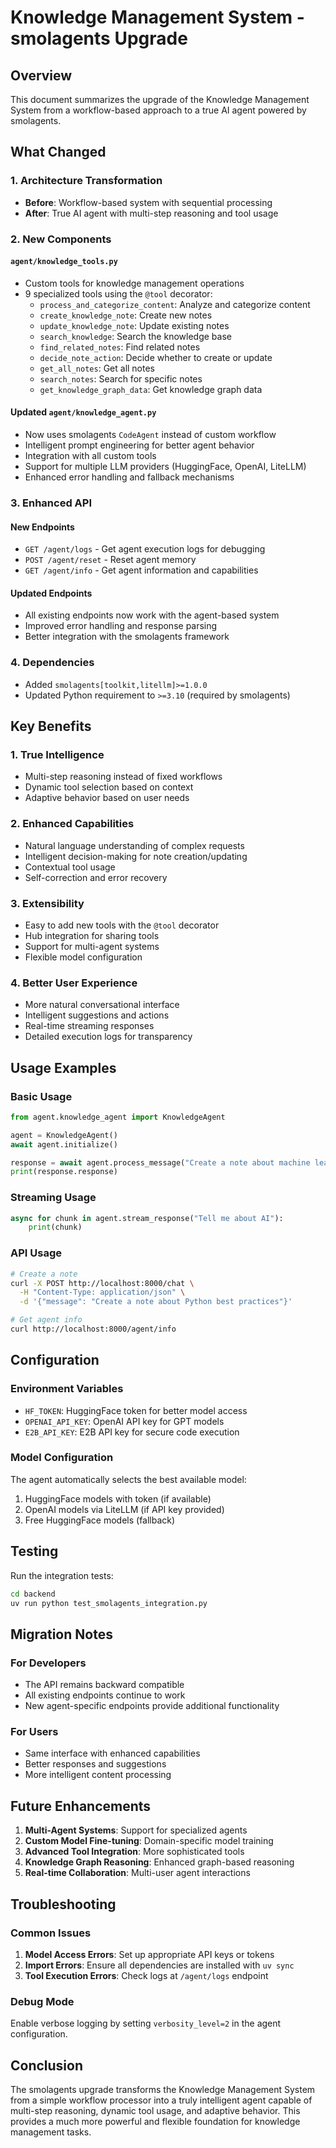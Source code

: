 # Knowledge Management System - smolagents Upgrade

## Overview

This document summarizes the upgrade of the Knowledge Management System from a workflow-based approach to a true AI agent powered by smolagents.

## What Changed

### 1. Architecture Transformation

- **Before**: Workflow-based system with sequential processing
- **After**: True AI agent with multi-step reasoning and tool usage

### 2. New Components

#### `agent/knowledge_tools.py`

- Custom tools for knowledge management operations
- 9 specialized tools using the `@tool` decorator:
  - `process_and_categorize_content`: Analyze and categorize content
  - `create_knowledge_note`: Create new notes
  - `update_knowledge_note`: Update existing notes
  - `search_knowledge`: Search the knowledge base
  - `find_related_notes`: Find related notes
  - `decide_note_action`: Decide whether to create or update
  - `get_all_notes`: Get all notes
  - `search_notes`: Search for specific notes
  - `get_knowledge_graph_data`: Get knowledge graph data

#### Updated `agent/knowledge_agent.py`

- Now uses smolagents `CodeAgent` instead of custom workflow
- Intelligent prompt engineering for better agent behavior
- Integration with all custom tools
- Support for multiple LLM providers (HuggingFace, OpenAI, LiteLLM)
- Enhanced error handling and fallback mechanisms

### 3. Enhanced API

#### New Endpoints

- `GET /agent/logs` - Get agent execution logs for debugging
- `POST /agent/reset` - Reset agent memory
- `GET /agent/info` - Get agent information and capabilities

#### Updated Endpoints

- All existing endpoints now work with the agent-based system
- Improved error handling and response parsing
- Better integration with the smolagents framework

### 4. Dependencies

- Added `smolagents[toolkit,litellm]>=1.0.0`
- Updated Python requirement to `>=3.10` (required by smolagents)

## Key Benefits

### 1. True Intelligence

- Multi-step reasoning instead of fixed workflows
- Dynamic tool selection based on context
- Adaptive behavior based on user needs

### 2. Enhanced Capabilities

- Natural language understanding of complex requests
- Intelligent decision-making for note creation/updating
- Contextual tool usage
- Self-correction and error recovery

### 3. Extensibility

- Easy to add new tools with the `@tool` decorator
- Hub integration for sharing tools
- Support for multi-agent systems
- Flexible model configuration

### 4. Better User Experience

- More natural conversational interface
- Intelligent suggestions and actions
- Real-time streaming responses
- Detailed execution logs for transparency

## Usage Examples

### Basic Usage

```python
from agent.knowledge_agent import KnowledgeAgent

agent = KnowledgeAgent()
await agent.initialize()

response = await agent.process_message("Create a note about machine learning")
print(response.response)
```

### Streaming Usage

```python
async for chunk in agent.stream_response("Tell me about AI"):
    print(chunk)
```

### API Usage

```bash
# Create a note
curl -X POST http://localhost:8000/chat \
  -H "Content-Type: application/json" \
  -d '{"message": "Create a note about Python best practices"}'

# Get agent info
curl http://localhost:8000/agent/info
```

## Configuration

### Environment Variables

- `HF_TOKEN`: HuggingFace token for better model access
- `OPENAI_API_KEY`: OpenAI API key for GPT models
- `E2B_API_KEY`: E2B API key for secure code execution

### Model Configuration

The agent automatically selects the best available model:

1. HuggingFace models with token (if available)
2. OpenAI models via LiteLLM (if API key provided)
3. Free HuggingFace models (fallback)

## Testing

Run the integration tests:

```bash
cd backend
uv run python test_smolagents_integration.py
```

## Migration Notes

### For Developers

- The API remains backward compatible
- All existing endpoints continue to work
- New agent-specific endpoints provide additional functionality

### For Users

- Same interface with enhanced capabilities
- Better responses and suggestions
- More intelligent content processing

## Future Enhancements

1. **Multi-Agent Systems**: Support for specialized agents
2. **Custom Model Fine-tuning**: Domain-specific model training
3. **Advanced Tool Integration**: More sophisticated tools
4. **Knowledge Graph Reasoning**: Enhanced graph-based reasoning
5. **Real-time Collaboration**: Multi-user agent interactions

## Troubleshooting

### Common Issues

1. **Model Access Errors**: Set up appropriate API keys or tokens
2. **Import Errors**: Ensure all dependencies are installed with `uv sync`
3. **Tool Execution Errors**: Check logs at `/agent/logs` endpoint

### Debug Mode

Enable verbose logging by setting `verbosity_level=2` in the agent configuration.

## Conclusion

The smolagents upgrade transforms the Knowledge Management System from a simple workflow processor into a truly intelligent agent capable of multi-step reasoning, dynamic tool usage, and adaptive behavior. This provides a much more powerful and flexible foundation for knowledge management tasks.
